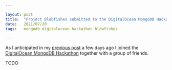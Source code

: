 ```yaml
---

layout: post
title:  "Project Blobfishes submitted to the DigitalOcean MongoDB Hackathon"
date:   2021/07/20
tags: 	mongodb digitalocean hackathon blowfishes

---
```


<!--
NOTE: This the follow-up post annoucing blowfisher.

A future and more detailed post will be released
after closing https://github.com/gmacario/blobfishes/issues/28
-->

As I anticipated in my [previous post](https://gmacario.github.io/posts/2021-07-17-our-journey-to-do-mongodb-hackathon) a few days ago I joined the [DigitalOcean MongoDB Hackathon](https://www.digitalocean.com/mongodb-hackathon/) together with a group of friends.

<!--
Even though the official objective of joining the Hackathon is to be awarded a prize, I believe all of us shared a few other goals:
1. We want to learn and explore new web technologies
2. We want to apply best practices which may be useful in our day-to-day jobs...
3. But first of all we want to have fun!

What are we going to develop and submit to the Hackathon?
Stay tuned, I will shed some light very soon... 
-->

TODO

<!-- EOF -->
